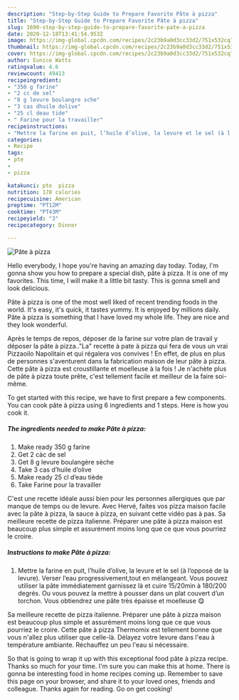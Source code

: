 ```yaml
---
description: "Step-by-Step Guide to Prepare Favorite Pâte à pizza"
title: "Step-by-Step Guide to Prepare Favorite Pâte à pizza"
slug: 1690-step-by-step-guide-to-prepare-favorite-pate-a-pizza
date: 2020-12-18T13:41:54.953Z
image: https://img-global.cpcdn.com/recipes/2c23b9a0d3cc33d2/751x532cq70/pate-a-pizza-photo-principale-de-la-recette.jpg
thumbnail: https://img-global.cpcdn.com/recipes/2c23b9a0d3cc33d2/751x532cq70/pate-a-pizza-photo-principale-de-la-recette.jpg
cover: https://img-global.cpcdn.com/recipes/2c23b9a0d3cc33d2/751x532cq70/pate-a-pizza-photo-principale-de-la-recette.jpg
author: Eunice Watts
ratingvalue: 4.6
reviewcount: 49413
recipeingredient:
- "350 g farine"
- "2 cc de sel"
- "8 g levure boulangre sche"
- "3 cas dhuile dolive"
- "25 cl deau tide"
- " Farine pour la travailler"
recipeinstructions:
- "Mettre la farine en puit, l’huile d’olive, la levure et le sel (à l’opposé de la levure). Verser l’eau progressivement,tout en mélangeant. Vous pouvez utiliser la pâte immédiatement garnissez là et cuire 15/20min à 180/200 degrés. Ou vous pouvez la mettre à pousser dans un plat couvert d’un torchon. Vous obtiendrez une pâte très épaisse et moelleuse 😋"
categories:
- Recipe
tags:
- pte
- 
- pizza

katakunci: pte  pizza 
nutrition: 178 calories
recipecuisine: American
preptime: "PT12M"
cooktime: "PT43M"
recipeyield: "3"
recipecategory: Dinner

---
```



![Pâte à pizza](https://img-global.cpcdn.com/recipes/2c23b9a0d3cc33d2/751x532cq70/pate-a-pizza-photo-principale-de-la-recette.jpg)

Hello everybody, I hope you're having an amazing day today. Today, I'm gonna show you how to prepare a special dish, pâte à pizza. It is one of my favorites. This time, I will make it a little bit tasty. This is gonna smell and look delicious.

Pâte à pizza is one of the most well liked of recent trending foods in the world. It's easy, it's quick, it tastes yummy. It is enjoyed by millions daily. Pâte à pizza is something that I have loved my whole life. They are nice and they look wonderful.

Après le temps de repos, déposer de la farine sur votre plan de travail y déposer la pâte à pizza..&#34;La&#34; recette à pate à pizza qui fera de vous un vrai Pizzaoilo Napolitain et qui régalera vos convives ! En effet, de plus en plus de personnes s&#39;aventurent dans la fabrication maison de leur pâte à pizza. Cette pâte à pizza est croustillante et moelleuse à la fois ! Je n&#39;achète plus de pâte à pizza toute prête, c&#39;est tellement facile et meilleur de la faire soi-même.


To get started with this recipe, we have to first prepare a few components. You can cook pâte à pizza using 6 ingredients and 1 steps. Here is how you cook it.

<!--inarticleads1-->

##### The ingredients needed to make Pâte à pizza:

1. Make ready 350 g farine
1. Get 2 càc de sel
1. Get 8 g levure boulangère sèche
1. Take 3 cas d’huile d’olive
1. Make ready 25 cl d’eau tiède
1. Take  Farine pour la travailler


C&#39;est une recette idéale aussi bien pour les personnes allergiques que par manque de temps ou de levure. Avec Hervé, faites vos pizza maison facile avec la pâte à pizza, la sauce à pizza, en suivant cette vidéo pas à pas. Sa meilleure recette de pizza italienne. Préparer une pâte à pizza maison est beaucoup plus simple et assurément moins long que ce que vous pourriez le croire. 

<!--inarticleads2-->

##### Instructions to make Pâte à pizza:

1. Mettre la farine en puit, l’huile d’olive, la levure et le sel (à l’opposé de la levure). Verser l’eau progressivement,tout en mélangeant. Vous pouvez utiliser la pâte immédiatement garnissez là et cuire 15/20min à 180/200 degrés. Ou vous pouvez la mettre à pousser dans un plat couvert d’un torchon. Vous obtiendrez une pâte très épaisse et moelleuse 😋


Sa meilleure recette de pizza italienne. Préparer une pâte à pizza maison est beaucoup plus simple et assurément moins long que ce que vous pourriez le croire. Cette pâte à pizza Thermomix est tellement bonne que vous n&#39;allez plus utiliser que celle-là. Délayez votre levure dans l&#39;eau à température ambiante. Réchauffez un peu l&#39;eau si nécessaire. 

So that is going to wrap it up with this exceptional food pâte à pizza recipe. Thanks so much for your time. I'm sure you can make this at home. There is gonna be interesting food in home recipes coming up. Remember to save this page on your browser, and share it to your loved ones, friends and colleague. Thanks again for reading. Go on get cooking!

